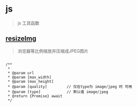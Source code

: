 # js

> js 工具函数

## [resizeImg](./resizeImg.js)

> 浏览器等比例缩放并压缩成JPEG图片

```

/**
 *
 * @param url
 * @param [max_width]
 * @param [max_height]
 * @param [quality]         // 仅在type为 image/jpeg 时 可用
 * @param [type]            // 默认值 image/jpeg
 * @return {Promise} await
 */

```
